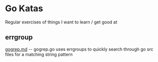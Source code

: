 # Go Katas 
Regular exercises of things I want to learn / get good at  

## errgroup
[gogrep.md](gogrep.md) -- gogrep.go uses errgroups to quickly search through go src files for a matching string pattern


